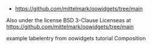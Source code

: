 + https://github.com/mittelmark/oowidgets/tree/main

Also under the license BSD 3-Clause Licenseas at
https://github.com/mittelmark/oowidgets/tree/main


example labelentry from oowidgets tutorial Composition